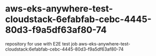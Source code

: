 # aws-eks-anywhere-test-cloudstack-6efabfab-cebc-4445-80d3-f9a5df63af80-74
repository for use with E2E test job aws-eks-anywhere-test-cloudstack:6efabfab-cebc-4445-80d3-f9a5df63af80-74
